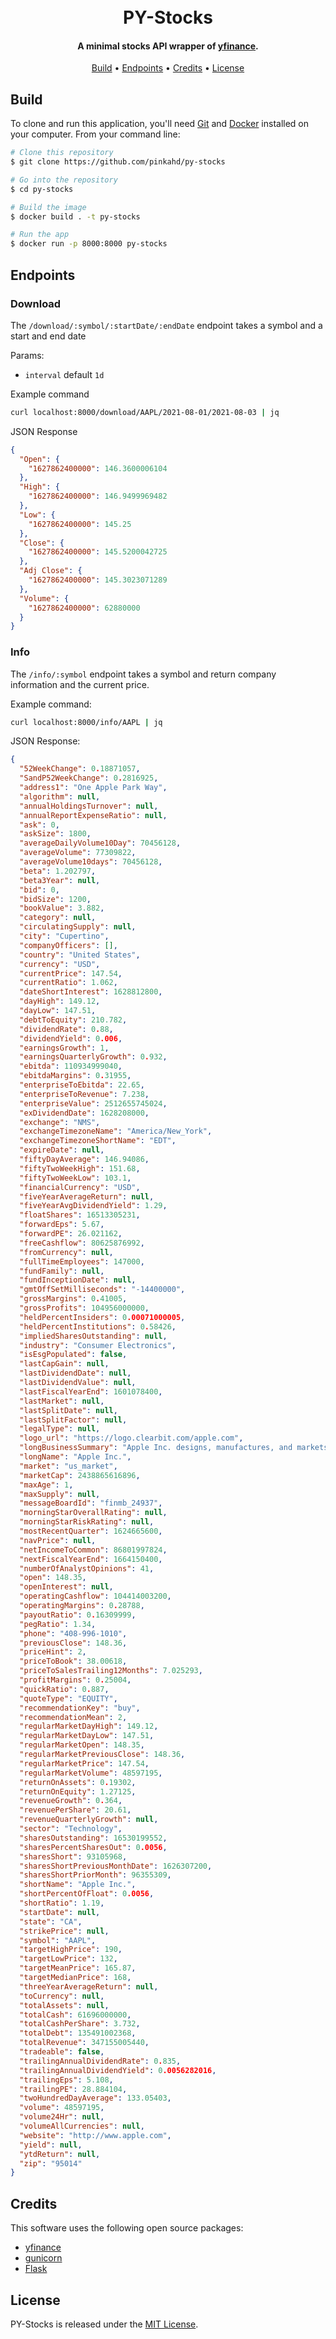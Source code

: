 <h1 align="center">
  <br>
  PY-Stocks
  <br>
</h1>

<h4 align="center">A minimal stocks API wrapper of <a href="https://github.com/ranaroussi/yfinance" target="_blank">yfinance</a>.</h4>

<p align="center">
  <a href="#build">Build</a> •
  <a href="#endpoints">Endpoints</a> •
  <a href="#credits">Credits</a> •
  <a href="#license">License</a>
</p>

## Build

To clone and run this application, you'll need [Git](https://git-scm.com) and [Docker](https://www.docker.com/get-started) installed on your computer. From your command line:

```bash
# Clone this repository
$ git clone https://github.com/pinkahd/py-stocks

# Go into the repository
$ cd py-stocks

# Build the image
$ docker build . -t py-stocks

# Run the app
$ docker run -p 8000:8000 py-stocks
```

## Endpoints

### Download

The `/download/:symbol/:startDate/:endDate` endpoint takes a symbol and a start and end date

Params:

- `interval` default `1d`

Example command

```bash
curl localhost:8000/download/AAPL/2021-08-01/2021-08-03 | jq
```

JSON Response

```json
{
  "Open": {
    "1627862400000": 146.3600006104
  },
  "High": {
    "1627862400000": 146.9499969482
  },
  "Low": {
    "1627862400000": 145.25
  },
  "Close": {
    "1627862400000": 145.5200042725
  },
  "Adj Close": {
    "1627862400000": 145.3023071289
  },
  "Volume": {
    "1627862400000": 62880000
  }
}
```

### Info

The `/info/:symbol` endpoint takes a symbol and return company information and the current price.

Example command:

```bash
curl localhost:8000/info/AAPL | jq
```

JSON Response:

```json
{
  "52WeekChange": 0.18871057,
  "SandP52WeekChange": 0.2816925,
  "address1": "One Apple Park Way",
  "algorithm": null,
  "annualHoldingsTurnover": null,
  "annualReportExpenseRatio": null,
  "ask": 0,
  "askSize": 1800,
  "averageDailyVolume10Day": 70456128,
  "averageVolume": 77309822,
  "averageVolume10days": 70456128,
  "beta": 1.202797,
  "beta3Year": null,
  "bid": 0,
  "bidSize": 1200,
  "bookValue": 3.882,
  "category": null,
  "circulatingSupply": null,
  "city": "Cupertino",
  "companyOfficers": [],
  "country": "United States",
  "currency": "USD",
  "currentPrice": 147.54,
  "currentRatio": 1.062,
  "dateShortInterest": 1628812800,
  "dayHigh": 149.12,
  "dayLow": 147.51,
  "debtToEquity": 210.782,
  "dividendRate": 0.88,
  "dividendYield": 0.006,
  "earningsGrowth": 1,
  "earningsQuarterlyGrowth": 0.932,
  "ebitda": 110934999040,
  "ebitdaMargins": 0.31955,
  "enterpriseToEbitda": 22.65,
  "enterpriseToRevenue": 7.238,
  "enterpriseValue": 2512655745024,
  "exDividendDate": 1628208000,
  "exchange": "NMS",
  "exchangeTimezoneName": "America/New_York",
  "exchangeTimezoneShortName": "EDT",
  "expireDate": null,
  "fiftyDayAverage": 146.94086,
  "fiftyTwoWeekHigh": 151.68,
  "fiftyTwoWeekLow": 103.1,
  "financialCurrency": "USD",
  "fiveYearAverageReturn": null,
  "fiveYearAvgDividendYield": 1.29,
  "floatShares": 16513305231,
  "forwardEps": 5.67,
  "forwardPE": 26.021162,
  "freeCashflow": 80625876992,
  "fromCurrency": null,
  "fullTimeEmployees": 147000,
  "fundFamily": null,
  "fundInceptionDate": null,
  "gmtOffSetMilliseconds": "-14400000",
  "grossMargins": 0.41005,
  "grossProfits": 104956000000,
  "heldPercentInsiders": 0.00071000005,
  "heldPercentInstitutions": 0.58426,
  "impliedSharesOutstanding": null,
  "industry": "Consumer Electronics",
  "isEsgPopulated": false,
  "lastCapGain": null,
  "lastDividendDate": null,
  "lastDividendValue": null,
  "lastFiscalYearEnd": 1601078400,
  "lastMarket": null,
  "lastSplitDate": null,
  "lastSplitFactor": null,
  "legalType": null,
  "logo_url": "https://logo.clearbit.com/apple.com",
  "longBusinessSummary": "Apple Inc. designs, manufactures, and markets smartphones, personal computers, tablets, wearables, and accessories worldwide. It also sells various related services. The company offers iPhone, a line of smartphones; Mac, a line of personal computers; iPad, a line of multi-purpose tablets; and wearables, home, and accessories comprising AirPods, Apple TV, Apple Watch, Beats products, HomePod, iPod touch, and other Apple-branded and third-party accessories. It also provides AppleCare support services; cloud services store services; and operates various platforms, including the App Store, that allow customers to discover and download applications and digital content, such as books, music, video, games, and podcasts. In addition, the company offers various services, such as Apple Arcade, a game subscription service; Apple Music, which offers users a curated listening experience with on-demand radio stations; Apple News+, a subscription news and magazine service; Apple TV+, which offers exclusive original content; Apple Card, a co-branded credit card; and Apple Pay, a cashless payment service, as well as licenses its intellectual property. The company serves consumers, and small and mid-sized businesses; and the education, enterprise, and government markets. It sells and delivers third-party applications for its products through the App Store. The company also sells its products through its retail and online stores, and direct sales force; and third-party cellular network carriers, wholesalers, retailers, and resellers. Apple Inc. was founded in 1977 and is headquartered in Cupertino, California.",
  "longName": "Apple Inc.",
  "market": "us_market",
  "marketCap": 2438865616896,
  "maxAge": 1,
  "maxSupply": null,
  "messageBoardId": "finmb_24937",
  "morningStarOverallRating": null,
  "morningStarRiskRating": null,
  "mostRecentQuarter": 1624665600,
  "navPrice": null,
  "netIncomeToCommon": 86801997824,
  "nextFiscalYearEnd": 1664150400,
  "numberOfAnalystOpinions": 41,
  "open": 148.35,
  "openInterest": null,
  "operatingCashflow": 104414003200,
  "operatingMargins": 0.28788,
  "payoutRatio": 0.16309999,
  "pegRatio": 1.34,
  "phone": "408-996-1010",
  "previousClose": 148.36,
  "priceHint": 2,
  "priceToBook": 38.00618,
  "priceToSalesTrailing12Months": 7.025293,
  "profitMargins": 0.25004,
  "quickRatio": 0.887,
  "quoteType": "EQUITY",
  "recommendationKey": "buy",
  "recommendationMean": 2,
  "regularMarketDayHigh": 149.12,
  "regularMarketDayLow": 147.51,
  "regularMarketOpen": 148.35,
  "regularMarketPreviousClose": 148.36,
  "regularMarketPrice": 147.54,
  "regularMarketVolume": 48597195,
  "returnOnAssets": 0.19302,
  "returnOnEquity": 1.27125,
  "revenueGrowth": 0.364,
  "revenuePerShare": 20.61,
  "revenueQuarterlyGrowth": null,
  "sector": "Technology",
  "sharesOutstanding": 16530199552,
  "sharesPercentSharesOut": 0.0056,
  "sharesShort": 93105968,
  "sharesShortPreviousMonthDate": 1626307200,
  "sharesShortPriorMonth": 96355309,
  "shortName": "Apple Inc.",
  "shortPercentOfFloat": 0.0056,
  "shortRatio": 1.19,
  "startDate": null,
  "state": "CA",
  "strikePrice": null,
  "symbol": "AAPL",
  "targetHighPrice": 190,
  "targetLowPrice": 132,
  "targetMeanPrice": 165.87,
  "targetMedianPrice": 168,
  "threeYearAverageReturn": null,
  "toCurrency": null,
  "totalAssets": null,
  "totalCash": 61696000000,
  "totalCashPerShare": 3.732,
  "totalDebt": 135491002368,
  "totalRevenue": 347155005440,
  "tradeable": false,
  "trailingAnnualDividendRate": 0.835,
  "trailingAnnualDividendYield": 0.0056282016,
  "trailingEps": 5.108,
  "trailingPE": 28.884104,
  "twoHundredDayAverage": 133.05403,
  "volume": 48597195,
  "volume24Hr": null,
  "volumeAllCurrencies": null,
  "website": "http://www.apple.com",
  "yield": null,
  "ytdReturn": null,
  "zip": "95014"
}
```

## Credits

This software uses the following open source packages:

- [yfinance](https://pypi.org/project/yfinance/)
- [gunicorn](https://gunicorn.org/)
- [Flask](https://flask.palletsprojects.com)

## License

PY-Stocks is released under the [MIT License](https://opensource.org/licenses/MIT).

